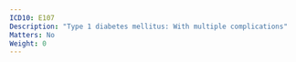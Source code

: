 ```yaml
---
ICD10: E107
Description: "Type 1 diabetes mellitus: With multiple complications"
Matters: No
Weight: 0
---
```

